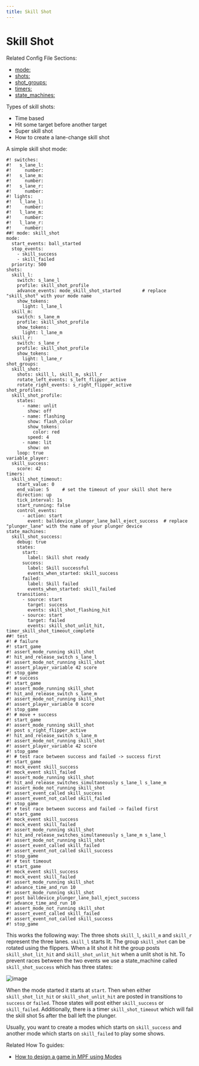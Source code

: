 ```yaml
---
title: Skill Shot
---
```


# Skill Shot


Related Config File Sections:

* [mode:](../config/mode.md)
* [shots:](../config/shots.md)
* [shot_groups:](../config/shot_groups.md)
* [timers:](../config/timers.md)
* [state_machines:](../config/state_machines.md)

Types of skill shots:

* Time based
* Hit some target before another target
* Super skill shot
* How to create a lane-change skill shot

A simple skill shot mode:

``` mpf-config
#! switches:
#!   s_lane_l:
#!     number:
#!   s_lane_m:
#!     number:
#!   s_lane_r:
#!     number:
#! lights:
#!   l_lane_l:
#!     number:
#!   l_lane_m:
#!     number:
#!   l_lane_r:
#!     number:
##! mode: skill_shot
mode:
  start_events: ball_started
  stop_events:
    - skill_success
    - skill_failed
  priority: 500
shots:
  skill_l:
    switch: s_lane_l
    profile: skill_shot_profile
    advance_events: mode_skill_shot_started        # replace "skill_shot" with your mode name
    show_tokens:
      light: l_lane_l
  skill_m:
    switch: s_lane_m
    profile: skill_shot_profile
    show_tokens:
      light: l_lane_m
  skill_r:
    switch: s_lane_r
    profile: skill_shot_profile
    show_tokens:
      light: l_lane_r
shot_groups:
  skill_shot:
    shots: skill_l, skill_m, skill_r
    rotate_left_events: s_left_flipper_active
    rotate_right_events: s_right_flipper_active
shot_profiles:
  skill_shot_profile:
    states:
      - name: unlit
        show: off
      - name: flashing
        show: flash_color
        show_tokens:
          color: red
        speed: 4
      - name: lit
        show: on
    loop: true
variable_player:
  skill_success:
    score: 42
timers:
  skill_shot_timeout:
    start_value: 0
    end_value: 5     # set the timeout of your skill shot here
    direction: up
    tick_interval: 1s
    start_running: false
    control_events:
      - action: start
        event: balldevice_plunger_lane_ball_eject_success  # replace "plunger_lane" with the name of your plunger device
state_machines:
  skill_shot_success:
    debug: true
    states:
      start:
        label: Skill shot ready
      success:
        label: Skill successful
        events_when_started: skill_success
      failed:
        label: Skill failed
        events_when_started: skill_failed
    transitions:
      - source: start
        target: success
        events: skill_shot_flashing_hit
      - source: start
        target: failed
        events: skill_shot_unlit_hit, timer_skill_shot_timeout_complete
##! test
#! # failure
#! start_game
#! assert_mode_running skill_shot
#! hit_and_release_switch s_lane_l
#! assert_mode_not_running skill_shot
#! assert_player_variable 42 score
#! stop_game
#! # success
#! start_game
#! assert_mode_running skill_shot
#! hit_and_release_switch s_lane_m
#! assert_mode_not_running skill_shot
#! assert_player_variable 0 score
#! stop_game
#! # move + success
#! start_game
#! assert_mode_running skill_shot
#! post s_right_flipper_active
#! hit_and_release_switch s_lane_m
#! assert_mode_not_running skill_shot
#! assert_player_variable 42 score
#! stop_game
#! # test race between success and failed -> success first
#! start_game
#! mock_event skill_success
#! mock_event skill_failed
#! assert_mode_running skill_shot
#! hit_and_release_switches_simultaneously s_lane_l s_lane_m
#! assert_mode_not_running skill_shot
#! assert_event_called skill_success
#! assert_event_not_called skill_failed
#! stop_game
#! # test race between success and failed -> failed first
#! start_game
#! mock_event skill_success
#! mock_event skill_failed
#! assert_mode_running skill_shot
#! hit_and_release_switches_simultaneously s_lane_m s_lane_l
#! assert_mode_not_running skill_shot
#! assert_event_called skill_failed
#! assert_event_not_called skill_success
#! stop_game
#! # test timeout
#! start_game
#! mock_event skill_success
#! mock_event skill_failed
#! assert_mode_running skill_shot
#! advance_time_and_run 10
#! assert_mode_running skill_shot
#! post balldevice_plunger_lane_ball_eject_success
#! advance_time_and_run 10
#! assert_mode_not_running skill_shot
#! assert_event_called skill_failed
#! assert_event_not_called skill_success
#! stop_game
```

This works the following way: The three shots `skill_l`, `skill_m` and
`skill_r` represent the three lanes. `skill_l` starts lit. The group
`skill_shot` can be rotated using the flippers. When a lit shot it hit
the group posts `skill_shot_lit_hit` and `skill_shot_unlit_hit` when a
unlit shot is hit. To prevent races between the two events we use a
state_machine called `skill_shot_success` which has three states:

![image](images/skill_shot_state_machine.png)

When the mode started it starts at `start`. Then when either
`skill_shot_lit_hit` or `skill_shot_unlit_hit` are posted in transitions
to `success` or `failed`. Those states will post either `skill_success`
or `skill_failed`. Additionally, there is a timer `skill_shot_timeout`
which will fail the skill shot 5s after the ball left the plunger.

Usually, you want to create a modes which starts on `skill_success` and
another mode which starts on `skill_failed` to play some shows.

Related How To guides:

* [How to design a game in MPF using Modes](../game_design/index.md)
